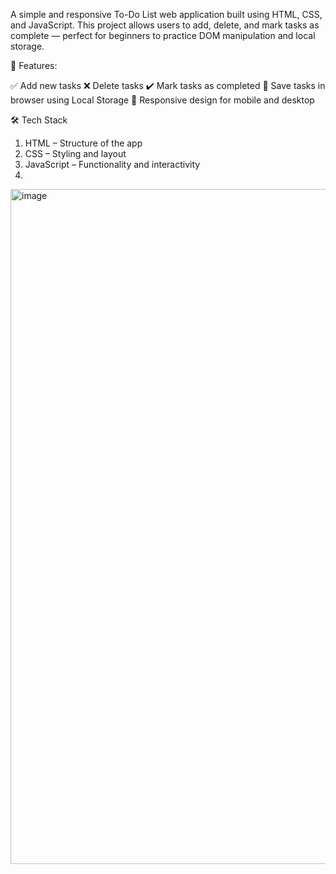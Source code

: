 A simple and responsive To-Do List web application built using HTML, CSS, and JavaScript. This project allows users to add, delete, and mark tasks as complete — perfect for beginners to practice DOM manipulation and local storage.

🚀 Features:

✅ Add new tasks
❌ Delete tasks
✔️ Mark tasks as completed
💾 Save tasks in browser using Local Storage
📱 Responsive design for mobile and desktop

🛠️ Tech Stack

1. HTML – Structure of the app
2. CSS – Styling and layout
3. JavaScript – Functionality and interactivity
4. 
<img width="1920" height="1080" alt="image" src="https://github.com/user-attachments/assets/ee43334f-773e-473a-9788-446b30deab88" />
